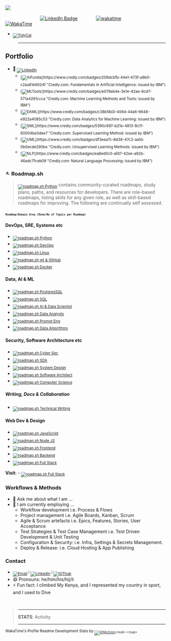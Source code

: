 <!--
    **iPoetDev/Ipoetdev** is a ✨ _special_ ✨ repository because its `README.md` (this file) appears on your GitHub profile.
-->

[![](assets/img/iPoetDev-AIEngineer-Github-Banner-602-150.png)](https://github.com/iPoetDev "Charles J Fowler's GitHub")

![](assets/img/spacer-15x5.png)![](assets/img/spacer-15x5.png)![](assets/img/spacer-15x5.png)![](assets/img/spacer-15x5.png)![](assets/img/spacer-15x5.png)![](assets/img/spacer-15x5.png)![](assets/img/spacer-15x5.png) [![LinkedIn Badge](https://img.shields.io/badge/Follow%20Me%20%20on%20LinkedIn-0A66C2?logo=linkedin&logoColor=fff&style=flat)](www.linkedin.com/comm/mynetwork/discovery-see-all?usecase=PEOPLE_FOLLOWS&followMember=charlesjfowler "Call to Action: Follow me on LinkedIn: Charles J Fowler") ![](assets/img/spacer-50x5.png) [![wakatime](https://wakatime.com/badge/user/2027c27d-0bab-4d7c-bfed-5d0b21285657.svg)](https://wakatime.com/@2027c27d-0bab-4d7c-bfed-5d0b21285657)</sub> ![](assets/img/spacer-50x5.png)  [![ WakaTime ](https://img.shields.io/badge/WakaTime%20Coding%20Activities-wakatime?logo=wakatime&logoColor=white&labelColor=grey&color=0A66C2)]((https://wakatime.com/@ipoetdev))

- <sub>[![TidyCal](https://img.shields.io/badge/TidyCal.com-MeetMe:_Digital_Open_Coffee_(15mins)-1569ef?logo=calendar&labelColor=ffffff)](https://tidycal.com/charlesjfowler/digital-open-coffee "TidyCal.com: Slip 15 mins in to a calendar for a Digital Open Coffee (Zoom)")</sub>
> <hr>

## Portfolio

- 🔗<sub> [![LinkedIn](https://img.shields.io/badge/LinkedIn:_Article🔗-Learning_IBM's_AL_&_ML_in_30_Days-0077B5?logo=linkedin&logoColor=white)](https://www.linkedin.com/pulse/learning-journey-discover-why-how-ai-2024-30-days-charles-j--8to3f?trackingId=nIVfbUnxTVipyO71HtrbbQ%3D%3D&lipi=urn%3Ali%3Apage%3Ad_flagship3_detail_base%3BmVlbdhJqQkaESKiMh81weQ%3D%3D "A learning journey to discover the Why and How of AI in 2024; in 30 days.") </sub>
    - <sub>[![AiFunda](https://img.shields.io/badge/Credly_Accredited_🔗-Fundamentals_in_Artificial_Intelligence%20%20%20%20%20%20(July_2024)-blue?logo=credly&labelColor=195a50&color=ffc844&style=plastic)](https://www.credly.com/badges/209dcbfb-44e1-473f-a9b0-c2aa81e9024f "Credly.com: Fundamentals in Artificial Intelligence: issued by IBM")</sub>
    - <sub>[![MLTools](https://img.shields.io/badge/Credly_Accredited_🔗-Machine_Learning_Methods_&_Tools_%20%20%20%20%20%20%20%20%20(July_2024)-blue?logo=credly&labelColor=195a50&color=ffc844&style=plastic)](https://www.credly.com/badges/e079ab4e-3e1e-42ae-8cd7-571a4291ccca "Credly.com: Machine Learning Methods and Tools: issued by IBM")</sub>
    - <sub>[![DAML](https://img.shields.io/badge/Credly_Accredited_🔗-Data_Analytics:_Machine_Learning_%20%20%20%20%20%20%20%20%20%20%20(July_2024)-blue?logo=credly&labelColor=195a50&color=ffc844&style=plastic)](https://www.credly.com/badges/c38b18d3-406d-44a6-9648-e922a4085c53 "Credly.com: Data Analytics for Machine Learning: issued by IBM")</sub>
    - <sub>[![SML](https://img.shields.io/badge/Credly_Accredited_🔗-Supervised_Machine_Learning_Methods_%20%20%20%20(July_2024)-blue?logo=credly&labelColor=195a50&color=ffc844&style=plastic)](https://www.credly.com/badges/5390c697-b21e-4813-8c11-60004ba3dee7 "Credly.com: Supervised Learning Method: issued by IBM")</sub>
    - <sub>[![UML](https://img.shields.io/badge/Credly_Accredited_🔗-Unsupervised_Machine_Learning_Methods_(July_2024)-blue?logo=credly&labelColor=195a50&color=ffc844&style=plastic)](https://www.credly.com/badges/df3eea7c-8d36-47c2-aa1d-0b0ecde290be "Credly.com: Unsupervised Learning Methods: issued by IBM")</sub>
    - <sub>[![NLP](https://img.shields.io/badge/Credly_Accredited_🔗-Natural_Language_Processing/GenAI_%20%20%20%20%20%20%20(July_2024)-blue?logo=credly&labelColor=195a50&color=ffc844&style=plastic)](https://www.credly.com/badges/ea8ed0c0-afd7-42ee-a92b-46adc7fceb09 "Credly.com: Natural Language Processing: issued by IBM")</sub>

### [![](./assets/roadmaps-sh.png)](https://roadmap.sh/) Roadmap.sh

> <sub>[![roadmap.sh Python](https://img.shields.io/badge/%20%20%20%20-roadmap.sh-0e1628?logo=roadmap&labelColor=a753f7)](https://roadmap.sh/about)</sub> contains community-curated roadmaps, study plans, paths, and resources for developers. There are role-based roadmaps, listing skills for any given role, as well as skill-based roadmaps for improving. The following are continually self assessed.

<small><sub>**`Roadmap/Domain Area (Done/No of Topics per Roadmap)`**</sub></small>

#### DevOps, SRE, Systems etc

- <sub>[![roadmap.sh Python](https://img.shields.io/badge/roadmap.sh-Python_%20%20%20(32/84)-a753f7?logo=roadmaps&labelColor=0e1628)](https://roadmap.sh/python?s=65b190180c5481228332b827)</sub>
- <sub>[![roadmap.sh DevOps](https://img.shields.io/badge/roadmap.sh-DevOps_(27/134)-a753f7?logo=roadmaps&labelColor=0e1628)](https://roadmap.sh/devops?s=65b190180c5481228332b827)</sub>
- <sub>[![roadmap.sh Linux](https://img.shields.io/badge/roadmap.sh-Linux_%20%20%20%20%20(7/103)-a753f7?logo=roadmaps&labelColor=0e1628)](https://roadmap.sh/linux?s=65b190180c5481228332b827)</sub>
- <sub>[![roadmap.sh git & GitHub](https://img.shields.io/badge/roadmap.sh-Git_&_GitHub_(54/154)-a753f7?logo=roadmaps&labelColor=0e1628)](https://roadmap.sh/git-github?s=65b190180c5481228332b827)</sub>
- <sub>[![roadmap.sh Docker](https://img.shields.io/badge/roadmap.sh-Docker_%20%20%20%20%20(6/51)-a753f7?logo=roadmaps&labelColor=0e1628)](https://roadmap.sh/git-github?s=65b190180c5481228332b827)</sub>

#### Data, AI & ML

- <sub>[![roadmap.sh PostgresSQL](https://img.shields.io/badge/roadmap.sh-PostgreSQL_%20%20(10/170)-a753f7?logo=roadmaps&labelColor=0e1628)](https://roadmap.sh/postgresql-dba?s=65b190180c5481228332b827)</sub>
- <sub>[![roadmap.sh SQL](https://img.shields.io/badge/roadmap.sh-SQL_&_Databases%20%20(57/170)-a753f7?logo=roadmaps&labelColor=0e1628)](https://roadmap.sh/sql?s=65b190180c5481228332b827)</sub>
- <sub>[![roadmap.sh AI & Data Scientist](https://img.shields.io/badge/roadmap.sh-AI_&_Data_Scientist_(15/25)-a753f7?logo=roadmaps&labelColor=0e1628)](https://roadmap.sh/ai-data-scientist?s=65b190180c5481228332b827)</sub>
- <sub>[![roadmap.sh Data Analysts](https://img.shields.io/badge/roadmap.sh-Data_Analyst_%20%20%20%20%20%20%20(29/107)-a753f7?logo=roadmaps&labelColor=0e1628)](https://roadmap.sh/data-analyst?s=65b190180c5481228332b827)</sub>
- <sub>[![roadmap.sh Promot Eng](https://img.shields.io/badge/roadmap.sh-Prompt_Engineering_(24/59)-a753f7?logo=roadmaps&labelColor=0e1628)](https://roadmap.sh/prompt-engineering?s=65b190180c5481228332b8277)</sub>
- <sub>[![roadmap.sh Data Algorithms](https://img.shields.io/badge/roadmap.sh-Data_Algorithms_(10/99)-a753f7?logo=roadmaps&labelColor=0e1628)](https://roadmap.sh/prompt-engineering?s=65b190180c5481228332b8277)</sub>


#### Security, Software Architecture etc

- <sub>[![roadmap.sh Cyber Sec](https://img.shields.io/badge/roadmap.sh-Cyber_Security_%20%20%20%20%20%20%20%20(51/301)-a753f7?logo=roadmaps&labelColor=0e1628)](https://roadmap.sh/cyber-security?s=65b190180c5481228332b827)</sub>
- <sub>[![roadmap.sh SDA](https://img.shields.io/badge/roadmap.sh-Software_Architecture_(10/95)-a753f7?logo=roadmaps&labelColor=0e1628)](https://roadmap.sh/software-design-architecture?s=65b190180c5481228332b827)</sub>
- <sub>[![roadmap.sh System Design](https://img.shields.io/badge/roadmap.sh-System_Design_%20%20%20%20%20%20%20%20%20(8/151)-a753f7?logo=roadmaps&labelColor=0e1628)](https://roadmap.sh/software-design-architecture?s=65b190180c5481228332b827)</sub>
- <sub>[![roadmap.sh Software Architect](https://img.shields.io/badge/roadmap.sh-Software_Architect_%20%20(13/113)-a753f7?logo=roadmaps&labelColor=0e1628)](https://roadmap.sh/software-architect?s=65b190180c5481228332b827)</sub>
- <sub>[![roadmap.sh Computer Science](https://img.shields.io/badge/roadmap.sh-Computer_Science_%20%20%20(28/187)-a753f7?logo=roadmaps&labelColor=0e1628)](https://roadmap.sh/computer-science?s=65b190180c5481228332b827)</sub>

##### Writing, Docs & Collaboration

- <sub>[![roadmap.sh Technical Writing](https://img.shields.io/badge/roadmap.sh-Technical_Writing_(8/151)-a753f7?logo=roadmaps&labelColor=0e1628)](https://roadmap.sh/technical-writer?s=65b190180c5481228332b827)</sub>

#### Web Dev & Design

- <sub>[![roadmap.sh JavaScript](https://img.shields.io/badge/roadmap.sh-JavaScript_(65/127)-a753f7?logo=roadmaps&labelColor=0e1628)](https://roadmap.sh/javascript?s=65b190180c5481228332b827)</sub>
- <sub>[![roadmap.sh Node JS](https://img.shields.io/badge/roadmap.sh-Node.js_%20%20%20(7/113)-a753f7?logo=roadmaps&labelColor=0e1628)](https://roadmap.sh/nodejs?s=65b190180c5481228332b827)</sub>
- <sub>[![roadmap.sh Frontend](https://img.shields.io/badge/roadmap.sh-Frontend_%20(62/115)-a753f7?logo=roadmaps&labelColor=0e1628)](https://roadmap.sh/frontend?s=65b190180c5481228332b827)</sub>
- <sub>[![roadmap.sh Backend](https://img.shields.io/badge/roadmap.sh-Backend_(22/136)-a753f7?logo=roadmaps&labelColor=0e1628)](https://roadmap.sh/backend?s=65b190180c5481228332b827)</sub>
- <sub>[![roadmap.sh Full Stack](https://img.shields.io/badge/roadmap.sh-Full_Stack_%20%20(7/37)-a753f7?logo=roadmaps&labelColor=0e1628)](https://roadmap.sh/full-stack?s=65b190180c5481228332b827)</sub>

**Visit**: - <sub>[![roadmap.sh Full Stack](https://img.shields.io/badge/roadmap.sh_Profile-iPoetDev-f5f5f7?logo=roadmaps&labelColor=0e1628)](https://roadmap.sh/u/ipoetdev "roadmap.sh: Profile Activity")</sub>

### Workflows & Methods

- 💬 Ask me about what I am ...
- 🌱 I am currently employing ...
    - Workflow development i.e. Process & Flows
    - Project management i.e. Agile Boards, Kanban, Scrum
    - Agile & Scrum artefacts i.e. Epics, Features, Stories, User Acceptance
    - Test Strategies & Test Case Management i.e. Test Driven Development & Unit Testing
    - Configuration & Security: i.e. Infra, Settings & Secrets Management.
    - Deploy & Release: i.e. Cloud Hosting & App Publishing



### Contact

- <sub>[![Email](https://img.shields.io/badge/Author-Charles%20J%20Fowler-0077B5?logo=gmail&logoColor=white)](mailto:ipoetdev-github-no-reply@outlook.com "Contact CJ on GItHub email: ipoetdev-github-no-reply@outlook.com") <sup>|</sup> [![LinkedIn](https://img.shields.io/badge/Charles%20J%20Fowler-LinkedIn-0077B5?logo=linkedin&logoColor=white)](https://ie.linkedin.com/in/charlesjfowler "@CharlesJFowler @Linkedin.com") <sup>|</sup> [![GiThub](https://img.shields.io/badge/iPoetDev-GitHub-0077B5?logo=GitHub&logoColor=white)](https://github.com/ipoetdev "@iPoetDev @GitHub")</sub>
- 😄 Pronouns: he/him/his/hij/il
- ⚡ Fun fact: I climbed My Kenya, and I represented my country in sport, and I used to Dive


<!--

Here are some ideas to get you started:

- 🔭 I’m currently working on ...
- 🌱 I’m currently learning ...
- 🤔 I’m looking for help with ...
- 💬 Ask me about ...
- ⚡ Fun fact: ...
-->

<br>

> <hr>
> <b>STATS</b>: Activity
> <hr>

<!--START_SECTION:waka-->
<!--END_SECTION:waka-->

<sup>WakaTime's Profile Readme Development Stats by <sub>[![GHActcion](https://img.shields.io/badge/GitHub_Marketplace:anmol098-Profile_Readme_Development_Stats-0077B5?logo=github&logoColor=white&color=11151a)](https://github.com/marketplace/actions/profile-readme-development-stats "GitHub Marketplace: https://github.com/anmol098/waka-readme-stats")</sub> </sup>